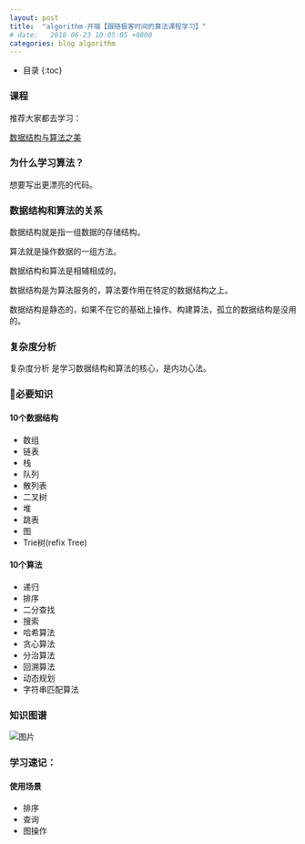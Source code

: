 ```yaml
---
layout: post
title:  "algorithm-开端【跟随极客时间的算法课程学习】"
# date:   2018-06-23 10:05:05 +0800
categories: blog algorithm
---
```


* 目录
{:toc}

### 课程
推荐大家都去学习：

[数据结构与算法之美](https://time.geekbang.org/column/intro/126)

### 为什么学习算法？

想要写出更漂亮的代码。

### 数据结构和算法的关系

数据结构就是指一组数据的存储结构。

算法就是操作数据的一组方法。

数据结构和算法是相辅相成的。

数据结构是为算法服务的，算法要作用在特定的数据结构之上。

数据结构是静态的，如果不在它的基础上操作、构建算法，孤立的数据结构是没用的。


### 复杂度分析 

复杂度分析 是学习数据结构和算法的核心，是内功心法。

### 必要知识

#### 10个数据结构

- 数组
- 链表
- 栈
- 队列
- 散列表
- 二叉树
- 堆
- 跳表
- 图
- Trie树(refix Tree)

#### 10个算法

- 递归
- 排序
- 二分查找
- 搜索
- 哈希算法
- 贪心算法
- 分治算法
- 回溯算法
- 动态规划
- 字符串匹配算法

### 知识图谱

![图片](http://pc5ouzvhg.bkt.clouddn.com/algorithm-1.jpeg)


### 学习速记：

#### 使用场景

- 排序
- 查询
- 图操作


